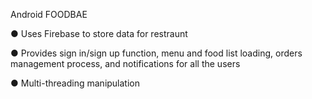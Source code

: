 Android FOODBAE 

● Uses Firebase to store data for restraunt

● Provides sign in/sign up function, menu and food list loading, orders management process, and notifications for all the users

● Multi-threading manipulation
